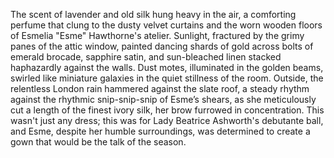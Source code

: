 The scent of lavender and old silk hung heavy in the air, a comforting perfume that clung to the dusty velvet curtains and the worn wooden floors of Esmelia "Esme" Hawthorne's atelier.  Sunlight, fractured by the grimy panes of the attic window, painted dancing shards of gold across bolts of emerald brocade, sapphire satin, and sun-bleached linen stacked haphazardly against the walls.  Dust motes, illuminated in the golden beams, swirled like miniature galaxies in the quiet stillness of the room.  Outside, the relentless London rain hammered against the slate roof, a steady rhythm against the rhythmic snip-snip-snip of Esme’s shears, as she meticulously cut a length of the finest ivory silk, her brow furrowed in concentration.  This wasn't just any dress; this was for Lady Beatrice Ashworth's debutante ball, and Esme, despite her humble surroundings, was determined to create a gown that would be the talk of the season.
